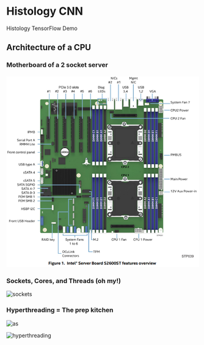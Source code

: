 # Histology CNN
Histology TensorFlow Demo

## Architecture of a CPU 

### Motherboard of a 2 socket server
![motherboard](intel_server_board.png)


### Sockets, Cores, and Threads (oh my!)
![sockets](https://slurm.schedmd.com/mc_support.gif)

### Hyperthreading = The prep kitchen
![as](https://bitsum.com/wp-content/uploads/hyperthread-intelslide.gif)

![hyperthreading](http://www.ixbt.com/cpu/intel/pentium4-3ghz/ht_1.gif)

